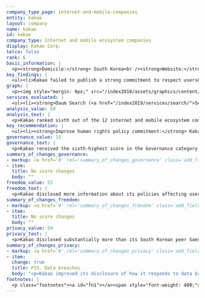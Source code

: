 ```yaml
---
company_type_page: internet-and-mobile-companies
entity: kakao
layout: company
name: kakao
id: kakao
company_type: Internet and mobile ecosystem companies
display: Kakao Corp.
telco: false
rank: 6
basic_information: | 
  <p><strong>Domicile:</strong> South Korea<br /><strong>Website:</strong> <a href="https://www.kakaocorp.com">www.kakaocorp.com</a><br /><strong>Download Company Report:</strong> <a href="/index2019/assets/static/download/Kakao2019.pdf">English</a>&nbsp;</p>
key_findings: | 
  <ul><li>Kakao failed to publish a strong commitment to respect users&rsquo; freedom of expression and privacy rights, but disclosed more about its policies affecting freedom of expression than many of its peers.</li><li>Kakao disclosed more than many of its peers about how it handles government requests to restrict content or accounts or hand over user information, but did not disclose information or data about government requests received from outside of South Korea.</li><li>While Kakao improved its disclosure of how it handles data breaches, it disclosed little information about its handling of security vulnerabilities.</li></ul>
graph: | 
  <p><img style="margin: 0px;" src="/index2018/assets/graphics/content/scores_company6.png" /></p>
services_evaluated: | 
  <ul><li><strong>Daum Search (<a href="/index2019/services/search/">Search engine</a>)</strong></li><li><strong>Daum Mail (<a href="/index2019/services/emailservice/">Email</a>)</strong></li><li><strong>KakaoTalk (<a href="/index2019/services/messagingvoip/">Messaging &amp; VoIP</a>)</strong></li></ul>
analysis_value: 50
analysis_text: | 
  <p>Kakao ranked sixth out of the 12 internet and mobile ecosystem companies evaluated.<a href="#fn1"><sup><strong>1</strong></sup></a> With an overall score of 50 percent, the company failed to disclose sufficient information about policies and practices affecting freedom of expression and privacy&mdash;although it was more transparent than its South Korean peer, Samsung. Kakao improved its disclosure of how it responds to data breaches but did not make any other improvements resulting in score changes in this year&rsquo;s Index.<a href="#fn2"><sup><strong>2</strong></sup></a> South Korean law, such as requirements for grievance mechanisms and transparency around the collection and sharing of user information, helped boost the company&rsquo;s performance.<a href="#fn3"><sup><strong>3</strong></sup></a> However, the company still fell short in key areas: for instance, it did not publish any data about content or accounts restricted to enforce its rules or a commitment to notify users of such restrictions, although there are no legal barriers preventing Kakao from disclosing such information.<br /><br /></p><hr /><p><br /><strong>Kakao Corp.</strong> provides online communication and search services in South Korea and internationally, with products that include web-based mail and messaging, a search engine, and maps and location services.</p><p><strong>Market cap:</strong> USD 8.8 billion<a href="#fn4"><sup><strong>4</strong></sup></a><br /><strong>KOSDAQ:</strong> A035720</p>
key_recommendation: | 
  <ul><li><strong>Improve human rights policy commitment:</strong> Kakao should commit to respect users&rsquo; freedom of expression and privacy in accordance with international human rights standards.</li><li><strong>Improve transparency around content and account restrictions:</strong> Kakao should publish data on content and accounts it restricted to enforce its rules, and commit to notify users of these types of restrictions.</li><li><strong>Be more transparent about handling of user information:</strong> Kakao should improve its disclosure of whether and how it collects data by tracking users across the internet.</li></ul>
governance_value: 33
governance_text: | 
  <p>Kakao received the sixth-highest score in the Governance category, slightly outperforming its South Korean peer, Samsung. The company made a commitment to protect users&rsquo; privacy, although its commitment fell short of explicitly referring to international human rights standards, and it made no similar commitment with regards to freedom of expression (G1). It disclosed executive- and management-level oversight over privacy issues (G2) and that it trains employees on such issues (G3). While Kakao disclosed some information about assessing privacy impacts, it disclosed little else regarding its implementation of human rights impact assessments (G4), and, like most companies, disclosed no information on whether it assesses freedom of expression and privacy risks associated with its use of automated decision-making and its targeted advertising practices and policies. On a positive note, Kakao disclosed more about its grievance and remedy processes than any other internet and mobile ecosystem company evaluated (G6).<a href="#fn5"><sup><strong>5</strong></sup></a> Companies are required by law to offer users an avenue for lodging grievances.<a href="#fn6"><sup><strong>6</strong></sup></a></p>
summary_of_changes_governance:
- markup: <a href='#' rel='summary_of_changes_governance' class='add_fieldset dashicons-before dashicons-plus'><span>Add fieldset</span></a>
- item:
  title: No score changes
  body: ""
freedom_value: 53
freedom_text: | 
  <p>Kakao disclosed more information about its policies affecting users&rsquo; freedom of expression than Apple and Facebook, but there was ample room for improvement. Kakao published terms of service that were easy to locate and relatively easy to understand (F1) but did not clarify how it directly notifies users of changes (F2). Kakao revealed more about its policies for restricting content and accounts than many of its peers. It disclosed the types of content and activities it does not allow on its services (F3) and disclosed some information about its policy of notifying users of such restrictions (F8). However, like most companies, Kakao disclosed no data about the volume or types of content or accounts it restricted as a result of terms of service violations (F4).</p><p>Kakao disclosed more than Microsoft, Apple, and Facebook about its handling of government and private requests to remove content or restrict accounts (F5-F7). Kakao was more transparent about its process for responding to private requests than government requests (F5). Notably, the company did not provide data about government requests to restrict content or accounts from outside of South Korea (F6). It disclosed more data about private requests it received to block content or restrict user accounts (F7) than many of its peers, including Apple and Google.</p>
summary_of_changes_freedom:
- markup: <a href='#' rel='summary_of_changes_freedom' class='add_fieldset dashicons-before dashicons-plus'><span>Add fieldset</span></a>
- item:
  title: No score changes
  body: ""
privacy_value: 54
privacy_text: | 
  <p>Kakao disclosed substantially more than its South Korean peer Samsung about policies affecting users&rsquo; privacy and security, but disclosed less than all of the U.S.-based internet and mobile ecosystem companies. Kakao&rsquo;s privacy policies were easy to find and understand, and disclosed a commitment to notify users of changes to these policies, though it was not always clear how users would be notified (P1, P2). Kakao clearly disclosed what types of user information it collects (P3) and disclosed the most about what user information it shares and with whom (P4). However, it was less transparent about its purposes for collecting and sharing user information (P5), and failed to disclose a time frame for deleting information when users terminate their accounts (P6). It provided users with some options to control the company&rsquo;s collection of their information and the right to opt out of targeted advertising (P7). It disclosed nothing about whether or how it tracks users across the internet (P9).</p><p>Kakao disclosed less about how it handles government and private requests for user information than all U.S. internet and mobile ecosystem companies evaluated, but more than the rest of its peers (P10, P11). It provided no information about whether it notifies users of government or private requests for user information (P12). Kakao offered more disclosure than Facebook and its South Korean counterpart Samsung about its security policies (P13-P18). It was the only company to fully disclose the internal measures it takes to secure users&rsquo; information, including conducting security audits and limiting and monitoring employee access to user data (P13). It improved its transparency about how it addresses data breaches (P15). However, it provided insufficient information about measures taken to address security vulnerabilities (P14) and its encryption practices across different services (P16).</p>
summary_of_changes_privacy:
- markup: <a href='#' rel='summary_of_changes_privacy' class='add_fieldset dashicons-before dashicons-plus'><span>Add fieldset</span></a>
- item:
  change: true
  title: P15. Data breaches
  body: "<p>Kakao improved its disclosure of how it responds to data breaches and provided some information about its commitment to notify relevant authorities and affected users.</p>"
footnotes: | 
  <p class="footnotes"><a id="fn1"></a><span style="font-weight: 400;">[1]</span> The research period for the 2019 Index ran from January 13, 2018 to February 8, 2019. Policies that came into effect after February 8, 2019 were not evaluated in this Index.</p><p class="footnotes"><a id="fn2"></a><span style="font-weight: 400;">[2]</span> For Kakao&rsquo;s performance in the 2018 Index, see: <a href="/index2018/companies/kakao">rankingdigitalrights.org/index2018/companies/kakao</a>&nbsp;</p><p class="footnotes"><a id="fn3"></a><span style="font-weight: 400;">[3]</span> &lsquo;Act on Promotion of Information and Communications Network Utilization and Information Protection (ICNA)&rsquo;, 22 March 2016. <a href="http://www.law.go.kr/법령/정보통신망이용촉진및정보보호등에관한법률">www.law.go.kr/법령/정보통신망이용촉진및정보보호등에관한법률</a>; &lsquo;Telecommunications Business Act&rsquo;, 19 May 2011.</p><p class="footnotes"><a id="fn4"></a><span style="font-weight: 400;">[4]</span> Bloomberg Markets, Accessed April 18, 2019, https://www.bloomberg.com/quote/035720:KS</p><p class="footnotes"><a id="fn5"></a><span style="font-weight: 400;">[5]</span> South Korean law requires companies to offer a grievance mechanism. See: &lsquo;Act on Promotion of Information and Communications Network Utilization and Information Protection (ICNA)&rsquo;, 22 March 2016. http://www.law.go.kr/법령/정보통신망이용촉진및정보보호등에관한법률; &lsquo;Telecommunications Business Act&rsquo;, 19 May 2011. <a href="http://www.law.go.kr/%EB%B2%95%EB%A0%B9/%EC%A0%84%EA%B8%B0%ED%86%B5%EC%8B%A0%EC%82%AC%EC%97%85%EB%B2%95">www.law.go.kr/%EB%B2%95%EB%A0%B9/%EC%A0%84%EA%B8%B0%ED%86%B5%EC%8B%A0%EC%82%AC%EC%97%85%EB%B2%95</a>&nbsp;</p><p class="footnotes"><a id="fn6"></a><span style="font-weight: 400;">[6]</span> &lsquo;Act on Promotion of Information and Communications Network Utilization and Information Protection (ICNA)&rsquo;, 22 March 2016. <a href="http://www.law.go.kr/법령/정보통신망이용촉진및정보보호등에관한법률">www.law.go.kr/법령/정보통신망이용촉진및정보보호등에관한법률</a>; &lsquo;Telecommunications Business Act&rsquo;, 19 May 2011. <a href="http://www.law.go.kr/%EB%B2%95%EB%A0%B9/%EC%A0%84%EA%B8%B0%ED%86%B5%EC%8B%A0%EC%82%AC%EC%97%85%EB%B2%95">www.law.go.kr/%EB%B2%95%EB%A0%B9/%EC%A0%84%EA%B8%B0%ED%86%B5%EC%8B%A0%EC%82%AC%EC%97%85%EB%B2%95</a>&nbsp;</p>
---
```

